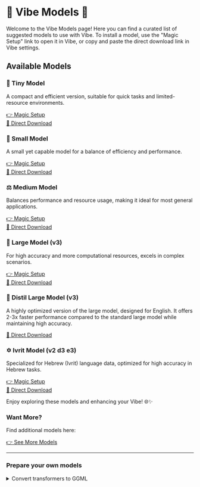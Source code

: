# 🌟 Vibe Models 🌟

Welcome to the Vibe Models page! Here you can find a curated list of suggested models to use with Vibe. To install a model, use the "Magic Setup" link to open it in Vibe, or copy and paste the direct download link in Vibe settings.

## Available Models

### 🌱 Tiny Model

A compact and efficient version, suitable for quick tasks and limited-resource environments.

[👉 Magic Setup](https://shorturl.at/XSP9R)  
[🔽 Direct Download](https://huggingface.co/ggerganov/whisper.cpp/resolve/main/ggml-tiny.bin?download=true)

### 🌿 Small Model

A small yet capable model for a balance of efficiency and performance.

[👉 Magic Setup](https://shorturl.at/EmJS8)  
[🔽 Direct Download](https://huggingface.co/ggerganov/whisper.cpp/resolve/main/ggml-small.bin?download=true)

### ⚖️ Medium Model

Balances performance and resource usage, making it ideal for most general applications.

[👉 Magic Setup](https://shorturl.at/Ha6br)  
[🔽 Direct Download](https://huggingface.co/ggerganov/whisper.cpp/resolve/main/ggml-medium.bin?download=true)

### 🚀 Large Model (v3)

For high accuracy and more computational resources, excels in complex scenarios.

[👉 Magic Setup](https://tinyurl.com/3cn846h8)  
[🔽 Direct Download](https://huggingface.co/ggerganov/whisper.cpp/resolve/main/ggml-large-v3.bin?download=true)

### 🚀 Distil Large Model (v3)

A highly optimized version of the large model, designed for English. It offers 2-3x faster performance compared to the standard large model while maintaining high accuracy.

[🔽 Direct Download](https://huggingface.co/distil-whisper/distil-large-v3-ggml/resolve/main/ggml-distil-large-v3.bin?download=true)

### ✡️ Ivrit Model (v2 d3 e3)

Specialized for Hebrew (Ivrit) language data, optimized for high accuracy in Hebrew tasks.

[👉 Magic Setup](https://tinyurl.com/yckxca25)  
[🔽 Direct Download](https://huggingface.co/ivrit-ai/whisper-v2-d3-e3-ggml/resolve/main/ggml-ivrit-v2-d3-e3.bin?download=true)

Enjoy exploring these models and enhancing your Vibe! 🌐✨

### Want More?

Find additional models here:

[👉 See More Models](https://huggingface.co/ggerganov/whisper.cpp/tree/main)

---

### Prepare your own models

<details>
<summary>Convert transformers to GGML</summary>

```console
mkdir whisper
cd whisper

python3 -m venv venv
source venv/bin/activate
pip3 install torch torchvision torchaudio transformers

git clone https://github.com/openai/whisper --depth 1
git clone https://github.com/ggerganov/whisper.cpp --depth 1

# Prepare whisper-tiny for conversion
git clone https://huggingface.co/openai/whisper-tiny --depth 1
python3 ./whisper.cpp/models/convert-h5-to-ggml.py ./whisper-tiny/ ./whisper .
mv ggml-model.bin ggml-tiny.bin
```

</details>
